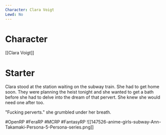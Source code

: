 ```yaml
---
Character: Clara Voigt
Lewd: No
---
```

# Character
[[Clara Voigt]]

# Starter
Clara stood at the station waiting on the subway train. She had to get home soon. They were planning the heist tonight and she wanted to get a bath before she had to delve into the dream of that pervert. She knew she would need one after too.

"Fucking perverts." she grumbled under her breath.

#OpenRP #FeraRP #MCRP #FantasyRP 
![[147526-anime-girls-subway-Ann-Takamaki-Persona-5-Persona-series.png]]